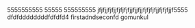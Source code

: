 5555555555
55555
555555555
jfjfjjfjfjjfjfjfjfjjfjjfjjfjfjfjfjjfjfjfjjf5555
dfdfddddddddfdfdfd4
firstadndseconfd
gomunkul
